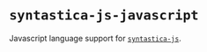 # `syntastica-js-javascript`

Javascript language support for [`syntastica-js`](https://www.npmjs.com/package/@syntastica/core).
